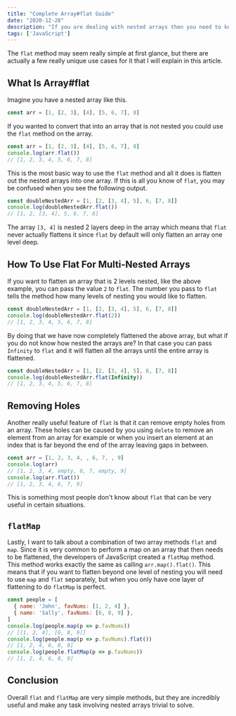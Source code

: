 ```yaml
---
title: "Complete Array#flat Guide"
date: "2020-12-28"
description: "If you are dealing with nested arrays then you need to know about the Array#flat method."
tags: ['JavaScript']
---
```


The `flat` method may seem really simple at first glance, but there are actually a few really unique use cases for it that I will explain in this article.

## What Is Array#flat

Imagine you have a nested array like this.
```js
const arr = [1, [2, 3], [4], [5, 6, 7], 8]
```
If you wanted to convert that into an array that is not nested you could use the `flat` method on the array.
```js
const arr = [1, [2, 3], [4], [5, 6, 7], 8]
console.log(arr.flat())
// [1, 2, 3, 4, 5, 6, 7, 8]
```
This is the most basic way to use the `flat` method and all it does is flatten out the nested arrays into one array. If this is all you know of `flat`, you may be confused when you see the following output.
```js
const doubleNestedArr = [1, [2, [3, 4], 5], 6, [7, 8]]
console.log(doubleNestedArr.flat())
// [1, 2, [3, 4], 5, 6, 7, 8]
```
The array `[3, 4]` is nested 2 layers deep in the array which means that `flat` never actually flattens it since `flat` by default will only flatten an array one level deep.

## How To Use Flat For Multi-Nested Arrays

If you want to flatten an array that is 2 levels nested, like the above example, you can pass the value `2` to `flat`. The number you pass to `flat` tells the method how many levels of nesting you would like to flatten.
```js
const doubleNestedArr = [1, [2, [3, 4], 5], 6, [7, 8]]
console.log(doubleNestedArr.flat(2))
// [1, 2, 3, 4, 5, 6, 7, 8]
```
By doing that we have now completely flattened the above array, but what if you do not know how nested the arrays are? In that case you can pass `Infinity` to `flat` and it will flatten all the arrays until the entire array is flattened.
```js
const doubleNestedArr = [1, [2, [3, 4], 5], 6, [7, 8]]
console.log(doubleNestedArr.flat(Infinity))
// [1, 2, 3, 4, 5, 6, 7, 8]
```

## Removing Holes

Another really useful feature of `flat` is that it can remove empty holes from an array. These holes can be caused by you using `delete` to remove an element from an array for example or when you insert an element at an index that is far beyond the end of the array leaving gaps in between.
```js
const arr = [1, 2, 3, 4, , 6, 7, , 9]
console.log(arr)
// [1, 2, 3, 4, empty, 6, 7, empty, 9]
console.log(arr.flat())
// [1, 2, 3, 4, 6, 7, 9]
```
This is something most people don't know about `flat` that can be very useful in certain situations.

## `flatMap`

Lastly, I want to talk about a combination of two array methods `flat` and `map`. Since it is very common to perform a map on an array that then needs to be flattened, the developers of JavaScript created a `flatMap` method. This method works exactly the same as calling `arr.map().flat()`. This means that if you want to flatten beyond one level of nesting you will need to use `map` and `flat` separately, but when you only have one layer of flattening to do `flatMap` is perfect.
```js
const people = [
  { name: 'John', favNums: [1, 2, 4] },
  { name: 'Sally', favNums: [6, 8, 9] },
]
console.log(people.map(p => p.favNums))
// [[1, 2, 4], [6, 8, 9]]
console.log(people.map(p => p.favNums).flat())
// [1, 2, 4, 6, 8, 9]
console.log(people.flatMap(p => p.favNums))
// [1, 2, 4, 6, 8, 9]
```

## Conclusion

Overall `flat` and `flatMap` are very simple methods, but they are incredibly useful and make any task involving nested arrays trivial to solve.